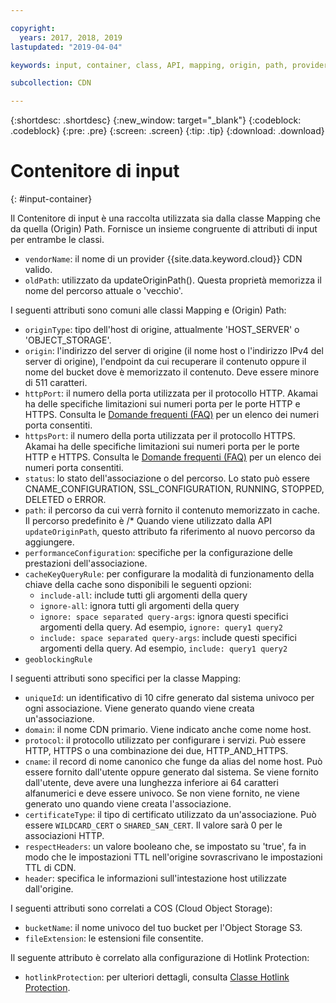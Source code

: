 ```yaml
---

copyright:
  years: 2017, 2018, 2019
lastupdated: "2019-04-04"

keywords: input, container, class, API, mapping, origin, path, provider, hotlink

subcollection: CDN

---
```


{:shortdesc: .shortdesc}
{:new_window: target="_blank"}
{:codeblock: .codeblock}
{:pre: .pre}
{:screen: .screen}
{:tip: .tip}
{:download: .download}

# Contenitore di input
{: #input-container}

Il Contenitore di input è una raccolta utilizzata sia dalla classe Mapping che da quella (Origin) Path. Fornisce un insieme congruente di attributi di input per entrambe le classi.

* `vendorName`: il nome di un provider {{site.data.keyword.cloud}} CDN valido.
* `oldPath`: utilizzato da updateOriginPath(). Questa proprietà memorizza il nome del percorso attuale o 'vecchio'.

I seguenti attributi sono comuni alle classi Mapping e (Origin) Path:
* `originType`: tipo dell'host di origine, attualmente 'HOST_SERVER' o 'OBJECT_STORAGE'.
* `origin`: l'indirizzo del server di origine (il nome host o l'indirizzo IPv4 del server di origine), l'endpoint da cui recuperare il contenuto oppure il nome del bucket dove è memorizzato il contenuto. Deve essere minore di 511 caratteri.
* `httpPort`: il numero della porta utilizzata per il protocollo HTTP. Akamai ha delle specifiche limitazioni sui numeri porta per le porte HTTP e HTTPS. Consulta le [Domande frequenti (FAQ)](/docs/infrastructure/CDN?topic=CDN-faqs#are-there-any-restrictions-on-what-http-and-https-port-numbers-are-allowed-for-akamai-) per un elenco dei numeri porta consentiti.
* `httpsPort`: il numero della porta utilizzata per il protocollo HTTPS. Akamai ha delle specifiche limitazioni sui numeri porta per le porte HTTP e HTTPS. Consulta le [Domande frequenti (FAQ)](/docs/infrastructure/CDN?topic=CDN-faqs#are-there-any-restrictions-on-what-http-and-https-port-numbers-are-allowed-for-akamai-) per un elenco dei numeri porta consentiti.
* `status`: lo stato dell'associazione o del percorso. Lo stato può essere CNAME_CONFIGURATION, SSL_CONFIGURATION, RUNNING, STOPPED, DELETED o ERROR.
* `path`: il percorso da cui verrà fornito il contenuto memorizzato in cache. Il percorso predefinito è /\* Quando viene utilizzato dalla API `updateOriginPath`, questo attributo fa riferimento al nuovo percorso da aggiungere.
* `performanceConfiguration`: specifiche per la configurazione delle prestazioni dell'associazione.
* `cacheKeyQueryRule`: per configurare la modalità di funzionamento della chiave della cache sono disponibili le seguenti opzioni:
  * `include-all`: include tutti gli argomenti della query
  * `ignore-all`: ignora tutti gli argomenti della query
  * `ignore: space separated query-args`: ignora questi specifici argomenti della query. Ad esempio, `ignore: query1 query2`
  * `include: space separated query-args`: include questi specifici argomenti della query. Ad esempio, `include: query1 query2`
* `geoblockingRule`

I seguenti attributi sono specifici per la classe Mapping:

* `uniqueId`: un identificativo di 10 cifre generato dal sistema univoco per ogni associazione. Viene generato quando viene creata un'associazione.
* `domain`: il nome CDN primario. Viene indicato anche come nome host.
* `protocol`: il protocollo utilizzato per configurare i servizi. Può essere HTTP, HTTPS o una combinazione dei due, HTTP_AND_HTTPS.
* `cname`: il record di nome canonico che funge da alias del nome host. Può essere fornito dall'utente oppure generato dal sistema. Se viene fornito dall'utente, deve avere una lunghezza inferiore ai 64 caratteri alfanumerici e deve essere univoco. Se non viene fornito, ne viene generato uno quando viene creata l'associazione.
* `certificateType`: il tipo di certificato utilizzato da un'associazione. Può essere `WILDCARD_CERT` o `SHARED_SAN_CERT`. Il valore sarà 0 per le associazioni HTTP.
* `respectHeaders`: un valore booleano che, se impostato su 'true', fa in modo che le impostazioni TTL nell'origine sovrascrivano le impostazioni TTL di CDN.
* `header`: specifica le informazioni sull'intestazione host utilizzate dall'origine.

I seguenti attributi sono correlati a COS (Cloud Object Storage):  
* `bucketName`: il nome univoco del tuo bucket per l'Object Storage S3.  
* `fileExtension`: le estensioni file consentite.

Il seguente attributo è correlato alla configurazione di Hotlink Protection:
* `hotlinkProtection`: per ulteriori dettagli, consulta [Classe Hotlink Protection](/docs/infrastructure/CDN?topic=CDN-hotlink-protection-class).
